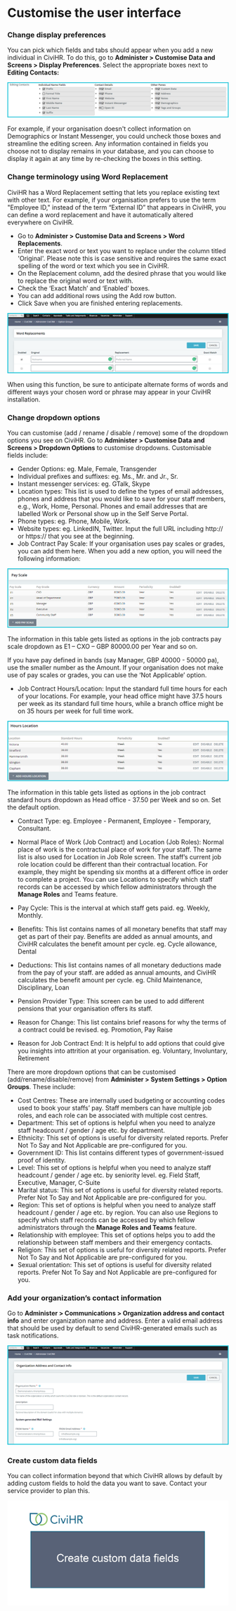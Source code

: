 Customise the user interface
==========

### Change display preferences  

You can pick which fields and tabs should appear when you add a new individual in CiviHR. To do this, go to **Administer > Customise Data and Screens > Display Preferences**. Select the appropriate boxes next to **Editing Contacts:**

![image](../img/editing-contact.png)

For example, if your organisation doesn't collect information on Demographics or Instant Messenger, you could uncheck those boxes and streamline the editing screen. Any information contained in fields you choose not to display remains in your database, and you can choose to display it again at any time by re-checking the boxes in this setting.

### Change terminology using Word Replacement  

CiviHR has a Word Replacement setting that lets you replace existing text with other text. For example, if your organisation prefers to use the term "Employee ID," instead of the term “External ID” that appears in CiviHR, you can define a word replacement and have it automatically altered everywhere on CiviHR.

-  Go to **Administer > Customise Data and Screens > Word Replacements**.
-  Enter the exact word or text you want to replace under the column titled 'Original'. Please note this is case sensitive and requires the same exact spelling of the word or text which you see in CiviHR.
-  On the Replacement column, add the desired phrase that you would like to replace the original word or text with.
-  Check the ‘Exact Match’ and ‘Enabled’ boxes. 
-  You can add additional rows using the Add row button. 
-  Click Save when you are finished entering replacements.

![image](../img/word-replacement.png)

When using this function, be sure to anticipate alternate forms of words and different ways your chosen word or phrase may appear in your CiviHR installation.

### Change dropdown options

You can customise (add / rename / disable / remove) some of the dropdown options you see on CiviHR. Go to **Administer > Customise Data and Screens > Dropdown Options** to customise dropdowns. Customisable fields include: 

-   Gender Options: eg. Male, Female, Transgender
-   Individual prefixes and suffixes: eg. Ms., Mr. and Jr., Sr.
-   Instant messenger services: eg. GTalk, Skype
-   Location types: This list is used to define the types of email addresses, phones and address that you would like to save for your staff members, e.g., Work, Home, Personal. Phones and email addresses that are labelled Work or Personal show up in the Self Serve Portal.
-   Phone types: eg. Phone, Mobile, Work. 
-   Website types: eg. LinkedIN, Twitter. Input the full URL including http:// or https:// that you see at the beginning. 
-   Job Contract Pay Scale: If your organisation uses pay scales or grades, you can add them here. When you add a new option, you will need the following information:

![image](../img/payscale.png)

The information in this table gets listed as options in the job contracts pay scale dropdown as E1 – CXO  – GBP 80000.00 per Year and so on. 

If you have pay defined in bands (say Manager, GBP 40000 - 50000 pa), use the smaller number as the Amount. If your organisation does not make use of pay scales or grades, you can use the ‘Not Applicable’ option. 


-   Job Contract Hours/Location: Input the standard full time hours for each of your locations. For example, your head office might have 37.5 hours per week as its standard full time hours, while a branch office might be on 35 hours per week for full time work. 	 

![image](../img/hour-location.png)

The information in this table gets listed as options in the job contract standard hours dropdown as Head office - 37.50 per Week and so on. Set the default option. 


-   Contract Type: eg. Employee - Permanent, Employee - Temporary, Consultant. 
-   Normal Place of Work (Job Contract) and Location (Job Roles): Normal place of work is the contractual place of work for your staff. The same list is also used for Location in Job Role screen. The staff’s current job role location could be different than their contractual location. For example, they might be spending six months at a different office in order to complete a project. You can use Locations to specify which staff records can be accessed by which fellow administrators through the **Manage Roles** and Teams feature. 

-   Pay Cycle: This is the interval at which staff gets paid. eg. Weekly, Monthly.
-   Benefits: This list contains names of all monetary benefits that staff may get as part of their pay. Benefits are added as annual amounts, and CiviHR calculates the benefit amount per cycle.  eg. Cycle allowance, Dental 
-   Deductions: This list contains names of all monetary deductions made from the pay of your staff. are added as annual amounts, and CiviHR calculates the benefit amount per cycle. eg. Child Maintenance, Disciplinary, Loan
-   Pension Provider Type: This screen can be used to add different pensions that your organisation offers its staff.
-   Reason for Change: This list contains brief reasons for why the terms of a contract could be revised. eg. Promotion, Pay Raise
-   Reason for Job Contract End: It is helpful to add options that could give you insights into attrition at your organisation. eg. Voluntary, Involuntary, Retirement

There are more dropdown options that can be customised (add/rename/disable/remove) from **Administer > System Settings > Option Groups**. These include:

-   Cost Centres: These are internally used budgeting or accounting codes used to book your staffs’ pay. Staff members can have multiple job roles, and each role can be associated with multiple cost centres. 
-   Department: This set of options is helpful when you need to analyze staff headcount / gender / age etc. by department.
-   Ethnicity: This set of options is useful for diversity related reports. Prefer Not To Say and Not Applicable are pre-configured for you. 
-   Government ID: This list contains different types of government-issued proof of identity. 
-   Level: This set of options is helpful when you need to analyze staff headcount / gender / age etc. by seniority level. eg. Field Staff, Executive, Manager, C-Suite
-   Marital status: This set of options is useful for diversity related reports. Prefer Not To Say and Not Applicable are pre-configured for you.
-   Region: This set of options is helpful when you need to analyze staff headcount / gender / age etc. by region. You can also use Regions to specify which staff records can be accessed by which fellow administrators through the **Manage Roles and Teams** feature. 
-   Relationship with employee: This set of options helps you to add the relationship between staff members and their emergency contacts.
-   Religion: This set of options is useful for diversity related reports. Prefer Not To Say and Not Applicable are pre-configured for you.
-   Sexual orientation: This set of options is useful for diversity related reports. Prefer Not To Say and Not Applicable are pre-configured for you.

### Add your organization’s contact information

Go to **Administer > Communications > Organization address and contact info** and enter organization name and address. Enter a valid email address that should be used by default to send CiviHR-generated emails such as task notifications.

![image](../img/organization-contact.png)

### Create custom data fields

You can collect information beyond that which CiviHR allows by default by adding custom fields to hold the data you want to save. Contact your service provider to plan this.

![image](../img/custom_fields.gif)